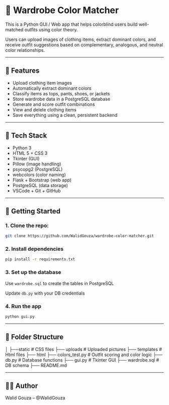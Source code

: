 # 👕 Wardrobe Color Matcher

This is a Python GUI / Web app that helps colorblind users build well-matched outfits using color theory.

Users can upload images of clothing items, extract dominant colors, and receive outfit suggestions based on complementary, analogous, and neutral color relationships.

---

## 🎯 Features

- Upload clothing item images
- Automatically extract dominant colors
- Classify items as tops, pants, shoes, or jackets
- Store wardrobe data in a PostgreSQL database
- Generate and score outfit combinations
- View and delete clothing items
- Save everything using a clean, persistent backend

---

## 🧱 Tech Stack

- Python 3
- HTML 5 + CSS 3
- Tkinter (GUI)
- Pillow (image handling)
- psycopg2 (PostgreSQL)
- webcolors (color naming)
- Flask + Bootstrap (web app)
- PostgreSQL (data storage)
- VSCode + Git + GitHub

---

## 🚀 Getting Started

### 1. Clone the repo:

```bash
git clone https://github.com/WalidGouza/wardrobe-color-matcher.git 
```

### 2. Install dependencies
```bash
pip install -r requirements.txt
```

### 3. Set up the database
Use `wardrobe.sql` to create the tables in PostgreSQL

Update `db.py` with your DB credentials

### 4. Run the app
```bash
python gui.py
```
---

## 📂 Folder Structure
│
├──static              # CSS files
    ├── uploads        # Uploaded pictures
├── templates          # Html files
    ├── html
├── colors_test.py     # Outfit scoring and color logic
├── db.py              # Database functions
├── gui.py             # Tkinter GUI
├── wardrobe.sql       # DB schema
├── README.md

---

## 🙋‍♂️ Author
Walid Gouza – @WalidGouza
